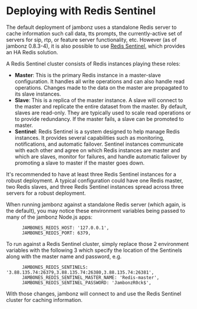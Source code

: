 # Deploying with Redis Sentinel
The default deployment of jambonz uses a standalone Redis server to cache information such call data, tts prompts, the currently-active set of servers for sip, rtp, or feature server functionality, etc.  However (as of jambonz 0.8.3-4), it is also possible to use [Redis Sentinel](https://Redis.io/docs/management/sentinel/), which provides an HA Redis solution.

A Redis Sentinel cluster consists of Redis instances playing these roles:

- **Master**: This is the primary Redis instance in a master-slave configuration. It handles all write operations and can also handle read operations. Changes made to the data on the master are propagated to its slave instances.
- **Slave**: This is a replica of the master instance. A slave will connect to the master and replicate the entire dataset from the master. By default, slaves are read-only. They are typically used to scale read operations or to provide redundancy. If the master fails, a slave can be promoted to master.
- **Sentinel**: Redis Sentinel is a system designed to help manage Redis instances. It provides several capabilities such as monitoring, notifications, and automatic failover. Sentinel instances communicate with each other and agree on which Redis instances are master and which are slaves, monitor for failures, and handle automatic failover by promoting a slave to master if the master goes down.

It's recommended to have at least three Redis Sentinel instances for a robust deployment. A typical configuration could have one Redis master, two Redis slaves, and three Redis Sentinel instances spread across three servers for a robust deployment.

When running jambonz against a standalone Redis server (which again, is the default), you may notice these environment variables being passed to many of the jambonz Node.js apps:
```
      JAMBONES_REDIS_HOST: '127.0.0.1',
      JAMBONES_REDIS_PORT: 6379,
```

To run against a Redis Sentinel cluster, simply replace those 2 environment variables with the following 3 which specify the location of the Sentinels along with the master name and password, e.g.
```
      JAMBONES_REDIS_SENTINELS: '3.88.135.74:26379,3.88.135.74:26380,3.88.135.74:26381',
      JAMBONES_REDIS_SENTINEL_MASTER_NAME: 'Redis-master',
      JAMBONES_REDIS_SENTINEL_PASSWORD: 'JambonzR0ck$',
```

With those changes, jambonz will connect to and use the Redis Sentinel cluster for caching information.